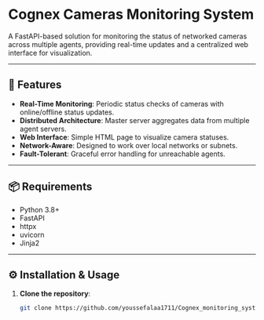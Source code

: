 # Cognex Cameras Monitoring System

A FastAPI-based solution for monitoring the status of networked cameras across multiple agents, providing real-time updates and a centralized web interface for visualization.

---

## 🚀 Features

- **Real-Time Monitoring**: Periodic status checks of cameras with online/offline status updates.
- **Distributed Architecture**: Master server aggregates data from multiple agent servers.
- **Web Interface**: Simple HTML page to visualize camera statuses.
- **Network-Aware**: Designed to work over local networks or subnets.
- **Fault-Tolerant**: Graceful error handling for unreachable agents.

---

## 📦 Requirements

- Python 3.8+
- FastAPI
- httpx
- uvicorn
- Jinja2

---

## ⚙️ Installation & Usage

1. **Clone the repository**:

   ```bash
   git clone https://github.com/youssefalaa1711/Cognex_monitoring_system.git
   
